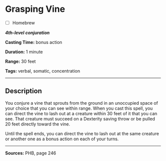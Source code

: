 # Grasping Vine

- [ ] Homebrew

***4th-level conjuration***

**Casting Time:** bonus action

**Duration:** 1 minute

**Range:** 30 feet

**Tags:** verbal, somatic, concentration

---

## Description
You conjure a vine that sprouts from the ground in an unoccupied space of your choice that you can see within range.
When you cast this spell, you can direct the vine to lash out at a creature within 30 feet of it that you can see.
That creature must succeed on a Dexterity saving throw or be pulled 20 feet directly toward the vine.

Until the spell ends, you can direct the vine to lash out at the same creature or another one as a bonus action on each of your turns.

---

**Sources:** PHB, page 246
